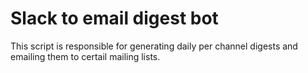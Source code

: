 # Slack to email digest bot

This script is responsible for generating daily per channel digests and emailing them to certail mailing lists.

